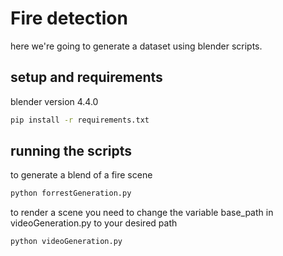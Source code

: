# Fire detection

here we're going to generate a dataset using blender scripts.

## setup and requirements
blender version 4.4.0

```bash
pip install -r requirements.txt
```

## running the scripts
to generate a blend of a fire scene
```bash
python forrestGeneration.py
```

to render a scene
you need to change the variable base_path in videoGeneration.py to your desired path
```bash
python videoGeneration.py
```

